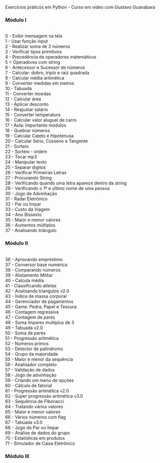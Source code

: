 Exercicios práticos em Python - Curso em video com Gustavo Guanabara

<h3> Módulo I </h3></br>
0 - Exibir mensagem na tela </br>
1 - Usar função input </br>
2 - Realizar soma de 2 números </br>
3 - Verificar tipos primitivos </br>
4 - Precedência de operadores matemáticos </br>
5 = Operadores com string </br>
6 - Antecessor e Sucessor de números </br>
7 - Calcular: dobro, triplo e raiz quadrada </br>
8 - Calcular média aritmética </br>
9 - Converter medidas em metros </br>
10 - Tabuada </br>
11 - Converter moedas </br>
12 - Calcular área </br>
13 - Aplicar desconto </br>
14 - Reajustar salário </br>
15 - Converter temperatura </br>
16 - Calcular valor aluguel de carro </br>
17 - Aula: importanto módulos </br>
18 - Quebrar números </br>
19 - Calcular Cateto e Hipotenusa </br>
20 - Calcular Seno, Cosseno e Tangente </br>
21 - Sorteio </br>
22 - Sorteio - ordem </br>
23 - Tocar mp3 </br>
24 - Manipular texto </br>
25 - Separar digitos </br>
26 - Verificar Primeiras Letras </br>
27 - Procurando String</br>
28 - Verificando quando uma letra aparece dentro da string</br>
29 - Verificando o 1º e último nome de uma pessoa</br>
30 - Jogo de Advinhação </br>
31 - Radar Eletrônico </br>
32 - Par ou Impar </br>
33 - Custo da Viagem </br>
34 - Ano Bissexto </br>
35 - Maior e menor valores </br>
36 - Aumentos múltiplos </br>
37 - Analisando triângulo </br>

<h3> Módulo II </h3></br>
36 - Aprovando empréstimo </br>
37 - Conversor base numérica </br>
38 - Comparando números </br>
39 - Alistamento Militar </br>
40 - Calcula média </br>
41 - Classificando atletas </br>
42 - Analisando triangulos v2.0 </br>
43 - Índice de massa corporal </br>
44 - Gerenciador de pagamentos </br>
45 - Game: Pedra, Papel e Tesoura </br>
46 - Contagem regressiva </br>
47 - Contagem de pares </br>
48 - Soma ímpares multiplus de 3 </br>
49 - Tabuada v2.0 </br>
50 - Soma de pares </br>
51 - Progressão aritmética </br>
52 - Números primos </br>
53 - Detector de palíndromo </br>
54 - Grupo da maioridade </br>
55 - Maior e menor da sequência </br>
56 - Analisador completo </br>
57 - Validação de dados </br>
58 - Jogo de advinhação </br>
59 - Criando um menu de opções </br>
60 - Cálculo de fatorial </br>
61 - Progressão aritmética v2.0 </br>
62 - Super progressão aritmética v3.0 </br>
63 - Sequência de FIbonacci </br>
64 - Tratando vários valores </br>
65 - Maior e menor valores </br>
66 - Vários números com flag </br>
67 - Tabuada v3.0 </br>
68 - Jogo do Par ou Ímpar </br>
69 - Análise de dados do grupo </br>
70 - Estatísticas em produtos </br>
71 - Simulador de Caixa Eletrônico </br>

<h3> Módulo III </h3></br>
